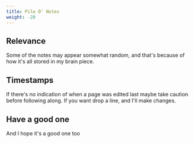 ```yaml
---
title: Pile O' Notes
weight: -20
---
```


## Relevance
Some of the notes may appear somewhat random, and that's because of how it's all stored in my brain piece.

## Timestamps
If there's no indication of when a page was edited last maybe take caution before following along. If you want drop a line, and I'll make changes.

## Have a good one
And I hope it's a good one too
